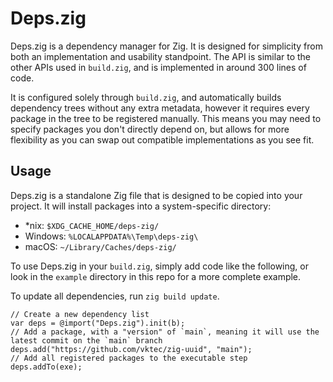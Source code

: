 # Deps.zig

Deps.zig is a dependency manager for Zig. It is designed for simplicity from both an implementation
and usability standpoint. The API is similar to the other APIs used in `build.zig`, and is implemented
in around 300 lines of code.

It is configured solely through `build.zig`, and automatically builds dependency trees without any extra
metadata, however it requires every package in the tree to be registered manually. This means you may need
to specify packages you don't directly depend on, but allows for more flexibility as you can swap out
compatible implementations as you see fit.

## Usage

Deps.zig is a standalone Zig file that is designed to be copied into your project.
It will install packages into a system-specific directory:

- *nix: `$XDG_CACHE_HOME/deps-zig/`
- Windows: `%LOCALAPPDATA%\Temp\deps-zig\`
- macOS: `~/Library/Caches/deps-zig/`

To use Deps.zig in your `build.zig`, simply add code like the following, or look in the `example`
directory in this repo for a more complete example.

To update all dependencies, run `zig build update`.

```zig
// Create a new dependency list
var deps = @import("Deps.zig").init(b);
// Add a package, with a "version" of `main`, meaning it will use the latest commit on the `main` branch
deps.add("https://github.com/vktec/zig-uuid", "main");
// Add all registered packages to the executable step
deps.addTo(exe);
```
